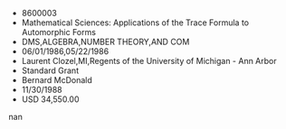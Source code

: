 
* 8600003
* Mathematical Sciences: Applications of the Trace Formula to Automorphic Forms
* DMS,ALGEBRA,NUMBER THEORY,AND COM
* 06/01/1986,05/22/1986
* Laurent Clozel,MI,Regents of the University of Michigan - Ann Arbor
* Standard Grant
* Bernard McDonald
* 11/30/1988
* USD 34,550.00

nan
